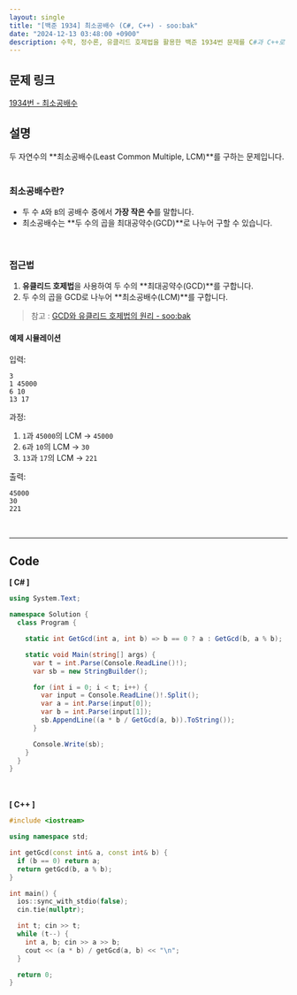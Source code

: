 ```yaml
---
layout: single
title: "[백준 1934] 최소공배수 (C#, C++) - soo:bak"
date: "2024-12-13 03:48:00 +0900"
description: 수학, 정수론, 유클리드 호제법을 활용한 백준 1934번 문제를 C#과 C++로 풀이 및 해설
---
```


## 문제 링크
[1934번 - 최소공배수](https://www.acmicpc.net/problem/1934)

## 설명
두 자연수의 **최소공배수(Least Common Multiple, LCM)**를 구하는 문제입니다.<br>
<br>

### 최소공배수란?
- 두 수 `A`와 `B`의 공배수 중에서 **가장 작은 수**를 말합니다.<br>
- 최소공배수는 **두 수의 곱을 최대공약수(GCD)**로 나누어 구할 수 있습니다.<br>
<br>

### 접근법
1. **유클리드 호제법**을 사용하여 두 수의 **최대공약수(GCD)**를 구합니다.<br>
2. 두 수의 곱을 GCD로 나누어 **최소공배수(LCM)**를 구합니다.<br>

> 참고 : [GCD와 유클리드 호제법의 원리 - soo:bak](https://soo-bak.github.io/algorithm/theory/gcd-euclidean-explained/)

#### 예제 시뮬레이션
입력:<br>
```
3
1 45000
6 10
13 17
```
과정:<br>
1. `1`과 `45000`의 LCM → `45000`<br>
2. `6`과 `10`의 LCM → `30`<br>
3. `13`과 `17`의 LCM → `221`<br>

출력:<br>
```
45000
30
221
```
<br>

- - -

## Code
<b>[ C# ] </b>
<br>

```csharp
using System.Text;

namespace Solution {
  class Program {

    static int GetGcd(int a, int b) => b == 0 ? a : GetGcd(b, a % b);

    static void Main(string[] args) {
      var t = int.Parse(Console.ReadLine()!);
      var sb = new StringBuilder();

      for (int i = 0; i < t; i++) {
        var input = Console.ReadLine()!.Split();
        var a = int.Parse(input[0]);
        var b = int.Parse(input[1]);
        sb.AppendLine((a * b / GetGcd(a, b)).ToString());
      }

      Console.Write(sb);
    }
  }
}
```
<br><br>
<b>[ C++ ] </b>
<br>

```cpp
#include <iostream>

using namespace std;

int getGcd(const int& a, const int& b) {
  if (b == 0) return a;
  return getGcd(b, a % b);
}

int main() {
  ios::sync_with_stdio(false);
  cin.tie(nullptr);

  int t; cin >> t;
  while (t--) {
    int a, b; cin >> a >> b;
    cout << (a * b) / getGcd(a, b) << "\n";
  }

  return 0;
}
```
